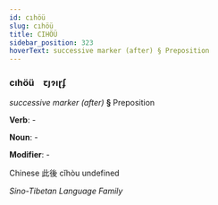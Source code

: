 ```yaml
---
id: cıhöü
slug: cıhöü
title: CIHÖÜ
sidebar_position: 323
hoverText: successive marker (after) § Preposition
---
```


### cıhöü&emsp;<span kind="abugida">ꞇȷɂıɽʄ</span>

*successive marker (after)* **§** Preposition

**Verb**: -

**Noun**: -

**Modifier**: -

Chinese 此後 cǐhòu undefined

*Sino-Tibetan Language Family*